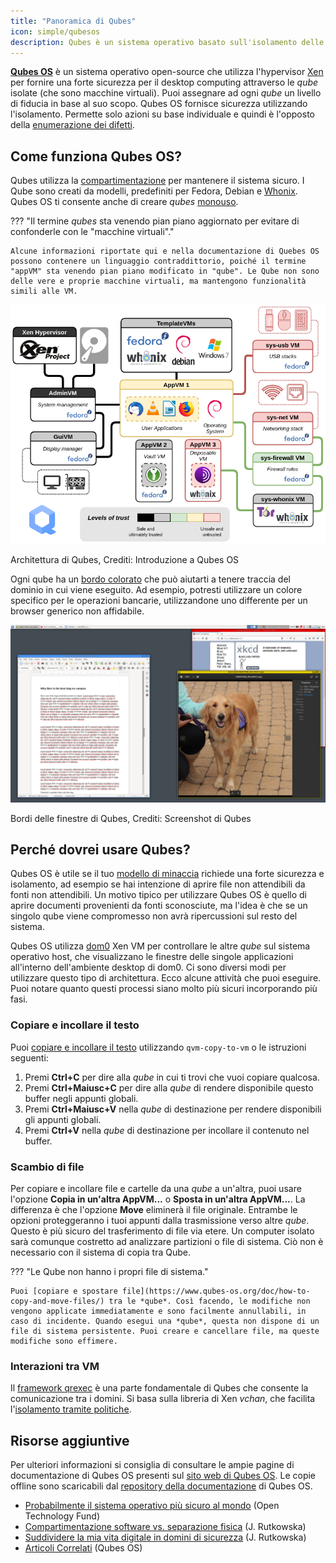 ```yaml
---
title: "Panoramica di Qubes"
icon: simple/qubesos
description: Qubes è un sistema operativo basato sull'isolamento delle applicazioni all'interno delle *qubes* (precedentemente chiamate "VM"), per una maggiore sicurezza.
---
```


[**Qubes OS**](../desktop.md#qubes-os) è un sistema operativo open-source che utilizza l'hypervisor [Xen](https://en.wikipedia.org/wiki/Xen) per fornire una forte sicurezza per il desktop computing attraverso le *qube* isolate (che sono macchine virtuali). Puoi assegnare ad ogni *qube* un livello di fiducia in base al suo scopo. Qubes OS fornisce sicurezza utilizzando l'isolamento. Permette solo azioni su base individuale e quindi è l'opposto della [enumerazione dei difetti](https://www.ranum.com/security/computer_security/editorials/dumb/).

## Come funziona Qubes OS?

Qubes utilizza la [compartimentazione](https://www.qubes-os.org/intro/) per mantenere il sistema sicuro. I Qube sono creati da modelli, predefiniti per Fedora, Debian e [Whonix](../desktop.md#whonix). Qubes OS ti consente anche di creare *qubes* [monouso](https://www.qubes-os.org/doc/how-to-use-disposables/).

??? "Il termine *qubes* sta venendo pian piano aggiornato per evitare di confonderle con le "macchine virtuali"."

    Alcune informazioni riportate qui e nella documentazione di Quebes OS possono contenere un linguaggio contraddittorio, poiché il termine "appVM" sta venendo pian piano modificato in "qube". Le Qube non sono delle vere e proprie macchine virtuali, ma mantengono funzionalità simili alle VM.

![Architettura Qubes](../assets/img/qubes/qubes-trust-level-architecture.png)
<figcaption>Architettura di Qubes, Crediti: Introduzione a Qubes OS</figcaption>

Ogni qube ha un [bordo colorato](https://www.qubes-os.org/screenshots/) che può aiutarti a tenere traccia del dominio in cui viene eseguito. Ad esempio, potresti utilizzare un colore specifico per le operazioni bancarie, utilizzandone uno differente per un browser generico non affidabile.

![Bordo colorato](../assets/img/qubes/r4.0-xfce-three-domains-at-work.png)
<figcaption>Bordi delle finestre di Qubes, Crediti: Screenshot di Qubes</figcaption>

## Perché dovrei usare Qubes?

Qubes OS è utile se il tuo [modello di minaccia](../basics/threat-modeling.md) richiede una forte sicurezza e isolamento, ad esempio se hai intenzione di aprire file non attendibili da fonti non attendibili. Un motivo tipico per utilizzare Qubes OS è quello di aprire documenti provenienti da fonti sconosciute, ma l'idea è che se un singolo qube viene compromesso non avrà ripercussioni sul resto del sistema.

Qubes OS utilizza [dom0](https://wiki.xenproject.org/wiki/Dom0) Xen VM per controllare le altre *qube* sul sistema operativo host, che visualizzano le finestre delle singole applicazioni all'interno dell'ambiente desktop di dom0. Ci sono diversi modi per utilizzare questo tipo di architettura. Ecco alcune attività che puoi eseguire. Puoi notare quanto questi processi siano molto più sicuri incorporando più fasi.

### Copiare e incollare il testo

Puoi [copiare e incollare il testo](https://www.qubes-os.org/doc/how-to-copy-and-paste-text/) utilizzando `qvm-copy-to-vm` o le istruzioni seguenti:

1. Premi **Ctrl+C** per dire alla *qube* in cui ti trovi che vuoi copiare qualcosa.
2. Premi **Ctrl+Maiusc+C** per dire alla *qube* di rendere disponibile questo buffer negli appunti globali.
3. Premi **Ctrl+Maiusc+V** nella *qube* di destinazione per rendere disponibili gli appunti globali.
4. Premi **Ctrl+V** nella *qube* di destinazione per incollare il contenuto nel buffer.

### Scambio di file

Per copiare e incollare file e cartelle da una *qube* a un'altra, puoi usare l'opzione **Copia in un'altra AppVM...** o **Sposta in un'altra AppVM...**. La differenza è che l'opzione **Move** eliminerà il file originale. Entrambe le opzioni proteggeranno i tuoi appunti dalla trasmissione verso altre *qube*. Questo è più sicuro del trasferimento di file via etere. Un computer isolato sarà comunque costretto ad analizzare partizioni o file di sistema. Ciò non è necessario con il sistema di copia tra Qube.

??? "Le Qube non hanno i propri file di sistema."

    Puoi [copiare e spostare file](https://www.qubes-os.org/doc/how-to-copy-and-move-files/) tra le *qube*. Così facendo, le modifiche non vengono applicate immediatamente e sono facilmente annullabili, in caso di incidente. Quando esegui una *qube*, questa non dispone di un file di sistema persistente. Puoi creare e cancellare file, ma queste modifiche sono effimere.

### Interazioni tra VM

Il [framework qrexec](https://www.qubes-os.org/doc/qrexec/) è una parte fondamentale di Qubes che consente la comunicazione tra i domini. Si basa sulla libreria di Xen *vchan*, che facilita l'[isolamento tramite politiche](https://www.qubes-os.org/news/2020/06/22/new-qrexec-policy-system/).

## Risorse aggiuntive

Per ulteriori informazioni si consiglia di consultare le ampie pagine di documentazione di Qubes OS presenti sul [sito web di Qubes OS](https://www.qubes-os.org/doc/). Le copie offline sono scaricabili dal [repository della documentazione](https://github.com/QubesOS/qubes-doc) di Qubes OS.

- [Probabilmente il sistema operativo più sicuro al mondo](https://www.opentech.fund/news/qubes-os-arguably-the-worlds-most-secure-operating-system-motherboard/) (Open Technology Fund)
- [Compartimentazione software vs. separazione fisica](https://invisiblethingslab.com/resources/2014/Software_compartmentalization_vs_physical_separation.pdf) (J. Rutkowska)
- [Suddividere la mia vita digitale in domini di sicurezza](https://blog.invisiblethings.org/2011/03/13/partitioning-my-digital-life-into.html) (J. Rutkowska)
- [Articoli Correlati](https://www.qubes-os.org/news/categories/#articles) (Qubes OS)

